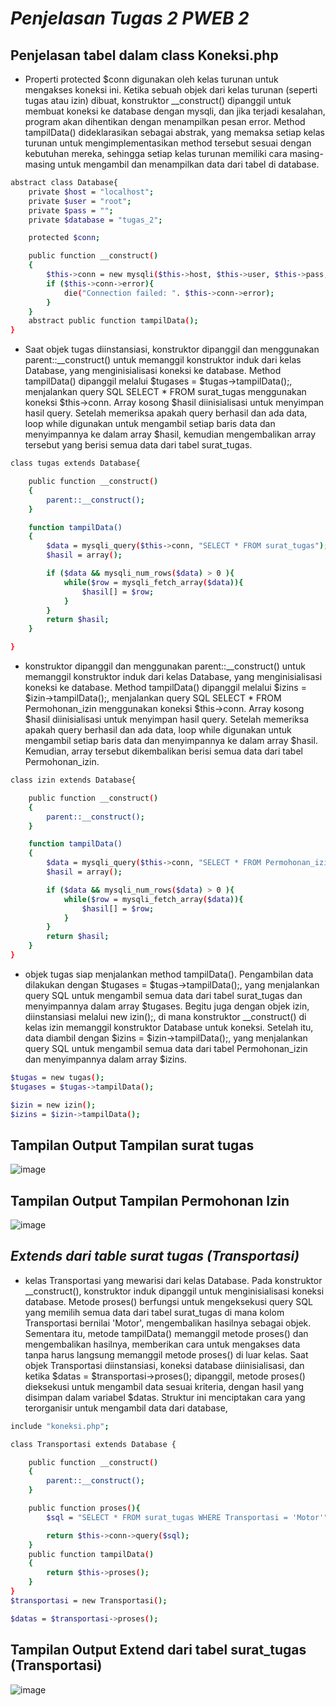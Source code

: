 <h1><i>Penjelasan Tugas 2 PWEB 2</i></h1>
<h2>Penjelasan tabel dalam class Koneksi.php</h2>
<p>

- Properti protected $conn digunakan oleh kelas turunan untuk mengakses koneksi ini. Ketika sebuah objek dari kelas turunan (seperti tugas atau izin) dibuat, konstruktor __construct() dipanggil untuk membuat koneksi ke database dengan mysqli, dan jika terjadi kesalahan, program akan dihentikan dengan menampilkan pesan error. Method tampilData() dideklarasikan sebagai abstrak, yang memaksa setiap kelas turunan untuk mengimplementasikan method tersebut sesuai dengan kebutuhan mereka, sehingga setiap kelas turunan memiliki cara masing-masing untuk mengambil dan menampilkan data dari tabel di database.
  
</p>

``` sh
abstract class Database{
    private $host = "localhost";
    private $user = "root";
    private $pass = "";
    private $database = "tugas_2";

    protected $conn;

    public function __construct()
    {
        $this->conn = new mysqli($this->host, $this->user, $this->pass, $this->database);
        if ($this->conn->error){
            die("Connection failed: ". $this->conn->error);
        }
    }
    abstract public function tampilData();
}

```

<p>

- Saat objek tugas diinstansiasi, konstruktor dipanggil dan menggunakan parent::__construct() untuk memanggil konstruktor induk dari kelas Database, yang menginisialisasi koneksi ke database. Method tampilData() dipanggil melalui $tugases = $tugas->tampilData();, menjalankan query SQL SELECT * FROM surat_tugas menggunakan koneksi $this->conn. Array kosong $hasil diinisialisasi untuk menyimpan hasil query. Setelah memeriksa apakah query berhasil dan ada data, loop while digunakan untuk mengambil setiap baris data dan menyimpannya ke dalam array $hasil, kemudian mengembalikan array tersebut yang berisi semua data dari tabel surat_tugas.
  
</p>

``` sh
class tugas extends Database{

    public function __construct()
    {
        parent::__construct();
    }

    function tampilData()
    {
        $data = mysqli_query($this->conn, "SELECT * FROM surat_tugas");
        $hasil = array();

        if ($data && mysqli_num_rows($data) > 0 ){
            while($row = mysqli_fetch_array($data)){
                $hasil[] = $row;
            }
        }
        return $hasil;
    }

}

```

<p>

- konstruktor dipanggil dan menggunakan parent::__construct() untuk memanggil konstruktor induk dari kelas Database, yang menginisialisasi koneksi ke database. Method tampilData() dipanggil melalui $izins = $izin->tampilData();, menjalankan query SQL SELECT * FROM Permohonan_izin menggunakan koneksi $this->conn. Array kosong $hasil diinisialisasi untuk menyimpan hasil query. Setelah memeriksa apakah query berhasil dan ada data, loop while digunakan untuk mengambil setiap baris data dan menyimpannya ke dalam array $hasil. Kemudian, array tersebut dikembalikan berisi semua data dari tabel Permohonan_izin.
  
</p>

```sh
class izin extends Database{

    public function __construct()
    {
        parent::__construct();
    }

    function tampilData()
    {
        $data = mysqli_query($this->conn, "SELECT * FROM Permohonan_izin");
        $hasil = array();

        if ($data && mysqli_num_rows($data) > 0 ){
            while($row = mysqli_fetch_array($data)){
                $hasil[] = $row;
            }
        }
        return $hasil;
    }
}

```

<p>

- objek tugas siap menjalankan method tampilData(). Pengambilan data dilakukan dengan $tugases = $tugas->tampilData();, yang menjalankan query SQL untuk mengambil semua data dari tabel surat_tugas dan menyimpannya dalam array $tugases. Begitu juga dengan objek izin, diinstansiasi melalui new izin();, di mana konstruktor __construct() di kelas izin memanggil konstruktor Database untuk koneksi. Setelah itu, data diambil dengan $izins = $izin->tampilData();, yang menjalankan query SQL untuk mengambil semua data dari tabel Permohonan_izin dan menyimpannya dalam array $izins.
  
</p>

```sh
$tugas = new tugas();
$tugases = $tugas->tampilData();

$izin = new izin();
$izins = $izin->tampilData();

```

<h2>Tampilan Output Tampilan surat tugas</h2>

![image](https://github.com/user-attachments/assets/1b9d2076-b7ec-4cab-8458-7e2d9ea570b1)

<h2>Tampilan Output Tampilan Permohonan Izin</h2>

![image](https://github.com/user-attachments/assets/d0eb6c0e-d70f-4c05-b40e-7bf20a3bcf8a)

<h2><i>Extends dari table surat tugas (Transportasi)</i></h2>
<p>

- kelas Transportasi yang mewarisi dari kelas Database. Pada konstruktor __construct(), konstruktor induk dipanggil untuk menginisialisasi koneksi database. Metode proses() berfungsi untuk mengeksekusi query SQL yang memilih semua data dari tabel surat_tugas di mana kolom Transportasi bernilai 'Motor', mengembalikan hasilnya sebagai objek. Sementara itu, metode tampilData() memanggil metode proses() dan mengembalikan hasilnya, memberikan cara untuk mengakses data tanpa harus langsung memanggil metode proses() di luar kelas. Saat objek Transportasi diinstansiasi, koneksi database diinisialisasi, dan ketika $datas = $transportasi->proses(); dipanggil, metode proses() dieksekusi untuk mengambil data sesuai kriteria, dengan hasil yang disimpan dalam variabel $datas. Struktur ini menciptakan cara yang terorganisir untuk mengambil data dari database,
  
</p>

```sh
include "koneksi.php";

class Transportasi extends Database {

    public function __construct()
    {
        parent::__construct();
    }

    public function proses(){
        $sql = "SELECT * FROM surat_tugas WHERE Transportasi = 'Motor'";

        return $this->conn->query($sql);
    }
    public function tampilData()
    {
        return $this->proses();
    }
}
$transportasi = new Transportasi();

$datas = $transportasi->proses();
```

<h2>Tampilan Output Extend dari tabel surat_tugas (Transportasi)</h2>

![image](https://github.com/user-attachments/assets/757b92ef-ad38-496a-ae1a-28466737afea)




